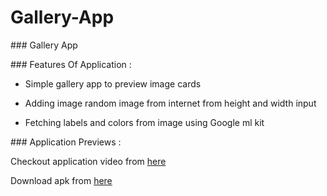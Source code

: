 # Gallery-App

### Gallery App

### Features Of Application :

- Simple gallery app to preview image cards
  
- Adding image random image from internet from height and width input
  
- Fetching labels and colors from image using Google ml kit
  

### Application Previews :

 Checkout application video from [here](https://github.com/priyal-gopawat/Storage/blob/main/Gallery%20App/GalleryApp.mp4)

Download apk from [here](https://github.com/priyal-gopawat/Gallery-App/releases/download/1.0/app-debug.apk)
